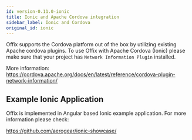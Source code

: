 ```yaml
---
id: version-0.11.0-ionic
title: Ionic and Apache Cordova integration
sidebar_label: Ionic and Cordova
original_id: ionic
---
```


Offix supports the Cordova platform out of the box by utilizing existing
Apache cordova plugins. To use Offix with Apache Cordova (Ionic) please make sure 
that your project has `Network Information Plugin` installed.

More information:
https://cordova.apache.org/docs/en/latest/reference/cordova-plugin-network-information/

## Example Ionic Application

Offix is implemented in Angular based Ionic example application.
For more information please check:

https://github.com/aerogear/ionic-showcase/